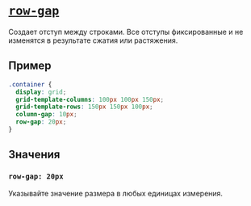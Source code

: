 # [`row-gap`](../index.md)

Создает отступ между строками. Все отступы фиксированные и не изменятся в результате сжатия или растяжения.

## Пример

```css
.container {
  display: grid;
  grid-template-columns: 100px 100px 150px;
  grid-template-rows: 150px 150px 100px;
  column-gap: 10px;
  row-gap: 20px;
}
```

## Значения

### `row-gap: 20px`

Указывайте значение размера в любых единицах измерения.
